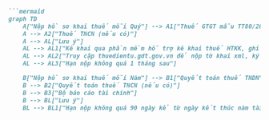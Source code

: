 ```markdown
```mermaid
graph TD
    A["Nộp hồ sơ khai thuế mỗi Quý"] --> A1["Thuế GTGT mẫu TT80/2021-01/GTGT"]
    A --> A2["Thuế TNCN (nếu có)"]
    A --> AL["Lưu ý"]
    AL --> AL1["Kê khai qua phần mềm hỗ trợ kê khai thuế HTKK, ghi và xuất xml"]
    AL --> AL2["Truy cập thuedientu.gdt.gov.vn để nộp tờ khai xml, ký điện tử và nộp tờ khai"]
    AL --> AL3["Hạn nộp không quá 1 tháng sau"]

    B["Nộp hồ sơ khai thuế mỗi Năm"] --> B1["Quyết toán thuế TNDN"]
    B --> B2["Quyết toán thuế TNCN (nếu có)"]
    B --> B3["Bộ báo cáo tài chính"]
    B --> BL["Lưu ý"]
    BL --> BL1["Hạn nộp không quá 90 ngày kể từ ngày kết thúc năm tài chính"]
